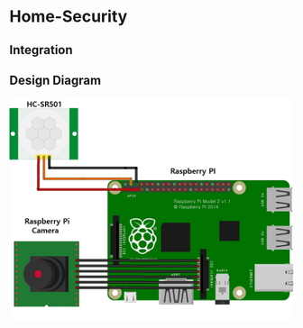 # Home-Security

## Integration

## Design Diagram
![alt text](https://github.com/simonsongirang/Home-Security/blob/master/diagrams/Network%20Diagram.jpg)
